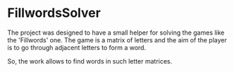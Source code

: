 # FillwordsSolver
The project was designed to have a small helper for solving the games like the 'Fillwords' one. The game is a matrix of letters and the aim of the player is to go through adjacent letters to form a word.

So, the work allows to find words in such letter matrices.
